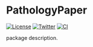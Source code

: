 # PathologyPaper

[![License](https://img.shields.io/pypi/l/PathologyPaper.svg?color=green)](https://github.com/RomGr/PathologyPaper/raw/main/LICENSE)
[![Twitter](https://img.shields.io/twitter/follow/horao_eu?style=flat)](https://twitter.com/horao_eu)
[![CI](https://github.com/RomGr/PathologyPaper/actions/workflows/ci.yml/badge.svg)](https://github.com/RomGr/PathologyPaper/actions/workflows/ci.yml)

package description.
